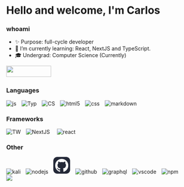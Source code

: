 # Hello and welcome, I'm Carlos

### whoami
- ✨ Purpose: full-cycle developer
- 🌱 I’m currently learning: React, NextJS and TypeScript.
- 🎓 Undergrad: Computer Science (Currently)

<div >
  <a href="https://leetcode.com/carloseduardossl/" target="_blank"><img height="30" width="120" src="https://cdn.icon-icons.com/icons2/2530/PNG/512/leetcode_button_icon_151892.png"/></a>
</div>

### Languages

<div style="display: inline_block; margin-top: 15px;">
  <img alt="js" height="45" width="45" style="margin-right: 10px;"  src="https://cdn.jsdelivr.net/gh/devicons/devicon/icons/javascript/javascript-original.svg" />
  <img alt="Typ" height="45" width="45" style="margin-right: 10px;"  src="https://upload.wikimedia.org/wikipedia/commons/4/4c/Typescript_logo_2020.svg" />
  <img alt="CS" height="45" width="45" style="margin-right: 10px;"  src="https://cdn.jsdelivr.net/gh/devicons/devicon/icons/csharp/csharp-original.svg" />
  <img alt="html5" height="45" width="45" style="margin-right: 10px;"  src="https://cdn.jsdelivr.net/gh/devicons/devicon/icons/html5/html5-original.svg" />
  <img alt="css" height="45" width="45" style="margin-right: 10px;"  src="https://cdn.jsdelivr.net/gh/devicons/devicon/icons/css3/css3-original.svg" >
  <img alt="markdown" height="45" width="45" style="margin-right: 10px;"  src="https://cdn.jsdelivr.net/gh/devicons/devicon/icons/markdown/markdown-original.svg" />
</div>

### Frameworks

<div style="display: inline_block; margin-top: 15px;">
  <img alt="TW" height="45" width="45" style="margin-right: 10px;"  src="https://upload.wikimedia.org/wikipedia/commons/d/d5/Tailwind_CSS_Logo.svg"/>
  <img alt="NextJS" height="45" width="45" style="margin-right: 15px;" src="https://miro.medium.com/v2/resize:fit:640/format:webp/1*okiCUvTUJLtOqJv1dMzwpA.png">
  <img alt="react" height="45" width="45" style="margin-right: 10px;"  src="https://cdn.jsdelivr.net/gh/devicons/devicon/icons/react/react-original-wordmark.svg" />   
</div>

### Other

<div style="display: inline_block; margin-top: 15px;">
  <img alt="kali" height="45" width="65" style="margin-right: 10px;"  src="https://forums.kali.org/images/misc/kali-2.0-logo-TM.png" />
  <img alt="nodejs" height="45" width="45" style="margin-right: 10px;"  src="https://cdn.jsdelivr.net/gh/devicons/devicon/icons/nodejs/nodejs-original.svg" />
  <img alt="github" height="45" width="45" style="margin-right: 10px;" src="https://github.com/tandpfun/skill-icons/blob/main/icons/Github-Dark.svg" />
  <img alt="github" height="45" width="45" style="margin-right: 10px;" src="https://user-images.githubusercontent.com/25181517/192108372-f71d70ac-7ae6-4c0d-8395-51d8870c2ef0.png" />
  <img alt="graphql" height="45" width="45" style="margin-right: 10px;"  src="https://cdn.jsdelivr.net/gh/devicons/devicon/icons/graphql/graphql-plain-wordmark.svg" />
  <img alt="vscode" height="45" width="45" style="margin-right: 10px;" src="https://cdn.jsdelivr.net/gh/devicons/devicon/icons/vscode/vscode-original.svg" />
  <img alt="npm" height="45" width="45" style="margin-right: 10px;"  src="https://cdn.jsdelivr.net/gh/devicons/devicon/icons/npm/npm-original-wordmark.svg" />
<br/>

<div>
  <img height="150em" src="https://github-readme-stats.vercel.app/api?username=Solractys&show_icons=true&theme=aura-light&include_all_commits=false&count_private=true"/>
</div>
